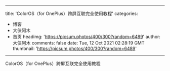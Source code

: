 
---
title: 'ColorOS（for OnePlus）跨屏互联完全使用教程'
categories: 
 - 博客
 - 大侠阿木
 - 首页
headimg: 'https://picsum.photos/400/300?random=6489'
author: 大侠阿木
comments: false
date: Tue, 12 Oct 2021 02:28:19 GMT
thumbnail: 'https://picsum.photos/400/300?random=6489'
---

<div>   
ColorOS（for OnePlus）跨屏互联完全使用教程  
</div>
            